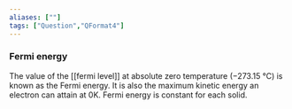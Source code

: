 ```yaml
---
aliases: [""]
tags: ["Question","QFormat4"]
---
```

### Fermi energy
The value of the [[fermi level]] at absolute zero temperature (−273.15 °C) is known as the Fermi energy. 
It is also the maximum kinetic energy an electron can attain at 0K. 
Fermi energy is constant for each solid.
